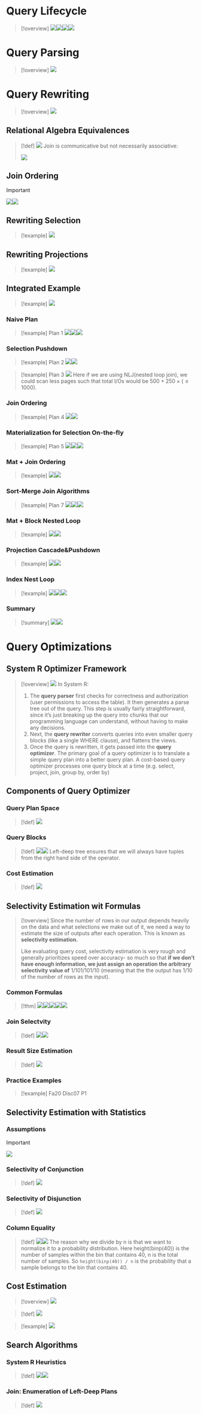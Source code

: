 # Query Lifecycle
> [!overview] 
> ![](3_Query_Optimization.assets/image-20240220165006458.png)![](3_Query_Optimization.assets/image-20240220165423283.png)![](3_Query_Optimization.assets/image-20240220165430708.png)![](3_Query_Optimization.assets/image-20240220165436910.png)



# Query Parsing
> [!overview] 
> ![](3_Query_Optimization.assets/image-20240220165019453.png)








# Query Rewriting
> [!overview]
> ![](3_Query_Optimization.assets/image-20240220165035567.png)


## Relational Algebra Equivalences
> [!def]
> ![](3_Query_Optimization.assets/image-20240220165626360.png)
> Join is communicative but not necessarily associative:
> 
> ![](3_Query_Optimization.assets/image-20240220194452351.png)


## Join Ordering
> [!important] 
> ![](3_Query_Optimization.assets/image-20240220200145058.png)![](3_Query_Optimization.assets/image-20240220201811691.png)




## Rewriting Selection
> [!example]
> ![](3_Query_Optimization.assets/image-20240220201008551.png)


## Rewriting Projections
> [!example]
> ![](3_Query_Optimization.assets/image-20240220201044286.png)



## Integrated Example
> [!example]
> ![](3_Query_Optimization.assets/image-20240220202602771.png)


### Naive Plan
> [!example] Plan 1
> ![](3_Query_Optimization.assets/image-20240220203253097.png)![](3_Query_Optimization.assets/image-20240220203259526.png)![](3_Query_Optimization.assets/image-20240220203345549.png)


### Selection Pushdown
> [!example] Plan 2
> ![](3_Query_Optimization.assets/image-20240220203427059.png)![](3_Query_Optimization.assets/image-20240220203812602.png)

> [!example] Plan 3
> ![](3_Query_Optimization.assets/image-20240220203532456.png)
> Here if we are using NLJ(nested loop join), we could scan less pages such that total I/Os would be $500+250\times (\leq 1000)$.



### Join Ordering
> [!example] Plan 4
> ![](3_Query_Optimization.assets/image-20240220205127263.png)![](3_Query_Optimization.assets/image-20240220205436330.png)

### Materialization for Selection On-the-fly
> [!example] Plan 5
> ![](3_Query_Optimization.assets/image-20240220205549364.png)![](3_Query_Optimization.assets/image-20240220205556876.png)![](3_Query_Optimization.assets/image-20240220205759845.png)



### Mat + Join Ordering
> [!example]
> ![](3_Query_Optimization.assets/image-20240220205934146.png)![](3_Query_Optimization.assets/image-20240220205944777.png)


### Sort-Merge Join Algorithms
> [!example] Plan 7
> ![](3_Query_Optimization.assets/image-20240220210226163.png)![](3_Query_Optimization.assets/image-20240220210255325.png)![](3_Query_Optimization.assets/image-20240220210904654.png)



### Mat + Block Nested Loop
> [!example]
> ![](3_Query_Optimization.assets/image-20240220211253900.png)![](3_Query_Optimization.assets/image-20240220211301106.png)


### Projection Cascade&Pushdown
> [!example]
> ![](3_Query_Optimization.assets/image-20240220211625302.png)![](3_Query_Optimization.assets/image-20240220211630378.png)



### Index Nest Loop
> [!example]
> ![](3_Query_Optimization.assets/image-20240220212033312.png)![](3_Query_Optimization.assets/image-20240220212038928.png)![](3_Query_Optimization.assets/image-20240220212044643.png)




### Summary
> [!summary]
> ![](3_Query_Optimization.assets/image-20240220212730595.png)![](3_Query_Optimization.assets/image-20240220212735513.png)










# Query Optimizations
## System R Optimizer Framework
> [!overview]
> ![](3_Query_Optimization.assets/image-20240220165047890.png)
> In System R:
> 1. The **query parser** first checks for correctness and authorization (user permissions to access the table). It then generates a parse tree out of the query. This step is usually fairly straightforward, since it’s just breaking up the query into chunks that our programming language can understand, without having to make any decisions.
> 2. Next, the **query rewriter** converts queries into even smaller query blocks (like a single WHERE clause), and flattens the views.
> 3. Once the query is rewritten, it gets passed into the **query optimizer**. The primary goal of a query optimizer is to translate a simple query plan into a better query plan. A cost-based query optimizer processes one query block at a time (e.g. select, project, join, group by, order by)


## Components of Query Optimizer
### Query Plan Space
> [!def]
> ![](3_Query_Optimization.assets/image-20240221143557154.png)





### Query Blocks
> [!def]
> ![](3_Query_Optimization.assets/image-20240221143653178.png)![](3_Query_Optimization.assets/image-20240221143704192.png)
> Left-deep tree ensures that we will always have tuples from the right hand side of the operator.

### Cost Estimation
> [!def]
> ![](3_Query_Optimization.assets/image-20240221155811414.png)





 
## Selectivity Estimation wit Formulas
> [!overview]
> Since the number of rows in our output depends heavily on the data and what selections we make out of it, we need a way to estimate the size of outputs after each operation. This is known as **selectivity estimation.**
> 
> Like evaluating query cost, selectivity estimation is very rough and generally prioritizes speed over accuracy- so much so that **if we don’t have enough information, we just assign an operation the arbitrary selectivity value of** 1/101/101/10 (meaning that the the output has 1/10 of the number of rows as the input).


### Common Formulas
> [!thm]
> ![](3_Query_Optimization.assets/image-20240221155946642.png)![](3_Query_Optimization.assets/image-20240221155955116.png)![](3_Query_Optimization.assets/image-20240221160006045.png)![](3_Query_Optimization.assets/image-20240221160015601.png)![](3_Query_Optimization.assets/image-20240221160022854.png)



### Join Selectvity
> [!def]
> ![](3_Query_Optimization.assets/image-20240221154341381.png)![](3_Query_Optimization.assets/image-20240221154409153.png)




### Result Size Estimation
> [!def]
> ![](3_Query_Optimization.assets/image-20240221154845620.png)


### Practice Examples
> [!example] Fa20 Disc07 P1
> 




## Selectivity Estimation with Statistics
### Assumptions
> [!important]
> ![](3_Query_Optimization.assets/image-20240221155053638.png)





### Selectivity of Conjunction
> [!def]
> ![](3_Query_Optimization.assets/image-20240221155006199.png)


### Selectivity of Disjunction
> [!def]
> ![](3_Query_Optimization.assets/image-20240221155025306.png)




### Column Equality
> [!def]
> ![](3_Query_Optimization.assets/image-20240221154444226.png)![](3_Query_Optimization.assets/image-20240221154424777.png)
> The reason why we divide by n is that we want to normalize it to a probability distribution. Here height(binp(40)) is the number of samples within the bin that contains 40, n is the total number of samples. So `height(binp(40)) / n` is the probability that a sample belongs to the bin that contains 40.




## Cost Estimation
> [!overview]
> ![](3_Query_Optimization.assets/image-20240221161234420.png)

> [!def]
> ![](3_Query_Optimization.assets/image-20240221161240752.png)

> [!example]
> ![](3_Query_Optimization.assets/image-20240221161250473.png)




## Search Algorithms
### System R Heuristics
> [!def]
> ![](3_Query_Optimization.assets/image-20240221161551051.png)![](3_Query_Optimization.assets/image-20240221161558692.png)


### Join: Enumeration of Left-Deep Plans
> [!def]
> ![](3_Query_Optimization.assets/image-20240221161509682.png)




